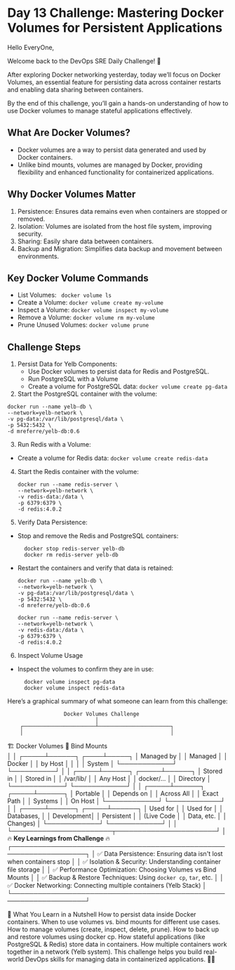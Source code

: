 # Day 13 Challenge: Mastering Docker Volumes for Persistent Applications

Hello EveryOne,

Welcome back to the DevOps SRE Daily Challenge! 🎉

After exploring Docker networking yesterday, today we’ll focus on Docker Volumes, an essential feature for persisting data across container restarts and enabling data sharing between containers.

By the end of this challenge, you’ll gain a hands-on understanding of how to use Docker volumes to manage stateful applications effectively.



## What Are Docker Volumes?
- Docker volumes are a way to persist data generated and used by Docker containers.
- Unlike bind mounts, volumes are managed by Docker, providing flexibility and enhanced functionality for containerized applications.


## Why Docker Volumes Matter
1. Persistence: Ensures data remains even when containers are stopped or removed.
2. Isolation: Volumes are isolated from the host file system, improving security.
3. Sharing: Easily share data between containers.
4. Backup and Migration: Simplifies data backup and movement between environments.

## Key Docker Volume Commands
- List Volumes: ``` docker volume ls```
- Create a Volume: ``` docker volume create my-volume ```
- Inspect a Volume: ``` docker volume inspect my-volume ```
- Remove a Volume: ``` docker volume rm my-volume ```
- Prune Unused Volumes: ``` docker volume prune ```

## Challenge Steps
1. Persist Data for Yelb Components:
   - Use Docker volumes to persist data for Redis and PostgreSQL.
   - Run PostgreSQL with a Volume
   - Create a volume for PostgreSQL data:
     ``` docker volume create pg-data ```
2. Start the PostgreSQL container with the volume:
  ```
  docker run --name yelb-db \
  --network=yelb-network \
  -v pg-data:/var/lib/postgresql/data \
  -p 5432:5432 \
  -d mreferre/yelb-db:0.6
  ```

3. Run Redis with a Volume:
  - Create a volume for Redis data:
    ``` docker volume create redis-data ```
4. Start the Redis container with the volume:
     ``` 
    docker run --name redis-server \
    --network=yelb-network \
    -v redis-data:/data \
    -p 6379:6379 \
    -d redis:4.0.2
    ```

5. Verify Data Persistence:
  - Stop and remove the Redis and PostgreSQL containers:
    ```
      docker stop redis-server yelb-db
      docker rm redis-server yelb-db
    ```
  - Restart the containers and verify that data is retained:
    ```
    docker run --name yelb-db \
    --network=yelb-network \
    -v pg-data:/var/lib/postgresql/data \
    -p 5432:5432 \
    -d mreferre/yelb-db:0.6
    ```
    
    ```
    docker run --name redis-server \
    --network=yelb-network \
    -v redis-data:/data \
    -p 6379:6379 \
    -d redis:4.0.2
    
6. Inspect Volume Usage
  - Inspect the volumes to confirm they are in use:
    ```
      docker volume inspect pg-data
      docker volume inspect redis-data
    ```

Here’s a graphical summary of what someone can learn from this challenge:


                      Docker Volumes Challenge
                                │
        ┌───────────────────────┴───────────────────────┐
        │                                               │
   🏗️ Docker Volumes                              🔗 Bind Mounts  
        │                                               │
  ┌─────┴──────┐                                   ┌────┴─────┐
  │ Managed by │                                   │ Managed  │
  │   Docker   │                                   │ by Host  │
  │            │                                   │  System  │
  └────────────┘                                   └──────────┘
        │                                               │
  ┌─────┴──────┐                                  ┌─────┴──────┐
  │ Stored in  │                                  │ Stored in  │
  │ /var/lib/  │                                  │ Any Host   │
  │ docker/... │                                  │ Directory  │
  └────────────┘                                  └────────────┘
        │                                               │
  ┌─────┴──────┐                                  ┌─────┴──────┐
  │ Portable   │                                  │ Depends on │
  │ Across All │                                  │ Exact Path │
  │ Systems    │                                  │ On Host    │
  └────────────┘                                  └────────────┘
        │                                               │
  ┌─────┴──────┐                                  ┌─────┴──────┐
  │ Used for   │                                  │ Used for   │
  │ Databases, │                                  │ Development│
  │ Persistent │                                  │ (Live Code │
  │ Data, etc. │                                  │ Changes)   │
  └────────────┘                                  └────────────┘
        │                                               │
        └───────────────────────┬───────────────────────┘
                                │
                🔥 **Key Learnings from Challenge** 🔥
  ┌───────────────────────────────────────────────────────────────────┐
  │  ✅ Data Persistence: Ensuring data isn't lost when containers stop │
  │  ✅ Isolation & Security: Understanding container file storage      │
  │  ✅ Performance Optimization: Choosing Volumes vs Bind Mounts       │
  │  ✅ Backup & Restore Techniques: Using `docker cp`, `tar`, etc.     │
  │  ✅ Docker Networking: Connecting multiple containers (Yelb Stack)  │
  └───────────────────────────────────────────────────────────────────┘


📌 What You Learn in a Nutshell
How to persist data inside Docker containers.
When to use volumes vs. bind mounts for different use cases.
How to manage volumes (create, inspect, delete, prune).
How to back up and restore volumes using docker cp.
How stateful applications (like PostgreSQL & Redis) store data in containers.
How multiple containers work together in a network (Yelb system).
This challenge helps you build real-world DevOps skills for managing data in containerized applications. 🚀🔥

